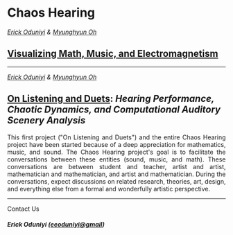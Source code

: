 # Chaos Hearing

 _[Erick Oduniyi](https://eoduniyi.github.io/erick.light/) & [Myunghyun Oh](https://mathematics.ku.edu/myunghyun-oh)_

## [Visualizing Math, Music, and Electromagnetism](project2.md)

<div style="text-align: justify">

</div>

---

 _[Erick Oduniyi](https://eoduniyi.github.io/erick.light/) & [Myunghyun Oh](https://mathematics.ku.edu/myunghyun-oh)_

## [On Listening and Duets](project1.md): _Hearing Performance, Chaotic Dynamics, and Computational Auditory Scenery Analysis_

<div style="text-align: justify">
This first project ("On Listening and Duets") and the entire Chaos Hearing project have been started because of a deep appreciation for mathematics, music, and sound. The Chaos Hearing project's goal is to facilitate the conversations between these entities (sound, music, and math). These conversations are between student and teacher, artist and artist, mathematician and mathematician, and artist and mathematician. During the conversations, expect discussions on related research, theories, art, design, and everything else from a formal and wonderfully artistic perspective.
</div>

---
Contact Us
#####  <i>Erick Oduniyi ([eeoduniyi@gmail](eeoduniyi@gmail.com))</i>
